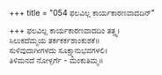 +++
title = "054 ಫಲವಿಲ್ಲ ಕಾರ್ಯಕಾರಣವಾದದಿನ್"

+++
ಫಲವಿಲ್ಲ ಕಾರ್ಯಕಾರಣವಾದದಿಂ ತತ್ತ್ವ।  
ಸಿಲುಕದೆಮ್ಮಯ ತರ್ಕಕರ್ಕಶಾಂಕುಶಕೆ॥  
ಸುಳಿವುದಾಗೀಗಳದು ಸೂಕ್ಷ್ಮಾನುಭವಗಳಲಿ।  
ತಿಳಿಮನದೆ ನೋಳ್ಪರ್ಗೆ - ಮಂಕುತಿಮ್ಮ॥  
